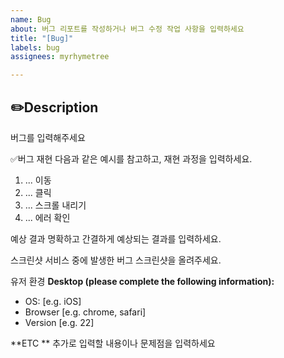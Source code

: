```yaml
---
name: Bug
about: 버그 리포트를 작성하거나 버그 수정 작업 사항을 입력하세요
title: "[Bug]"
labels: bug
assignees: myrhymetree

---
```


✏️Description
-
버그를 입력해주세요

✅버그 재현
다음과 같은 예시를 참고하고, 재현 과정을 입력하세요.
1. ... 이동
2. ... 클릭
3. ... 스크롤 내리기
4. ... 에러 확인 

예상 결과
명확하고 간결하게 예상되는 결과를 입력하세요.

스크린샷
서비스 중에 발생한 버그 스크린샷을 올려주세요.

유저 환경
**Desktop (please complete the following information):**
 - OS: [e.g. iOS]
 - Browser [e.g. chrome, safari]
 - Version [e.g. 22]

**ETC **
추가로 입력할 내용이나 문제점을 입력하세요
